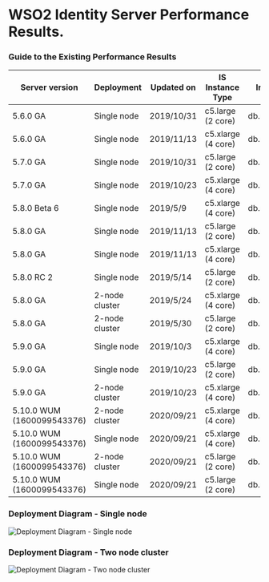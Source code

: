 # WSO2 Identity Server Performance Results.


### Guide to the Existing Performance Results
Server version | Deployment | Updated on | IS Instance Type | RDS Instance Type | Link
-------------- | ---------- | ---------- | ---------------- | ----------------- | -----
5.6.0 GA | Single node | 2019/10/31 | c5.large (2 core) | db.m4.xlarge | [:arrow_upper_right:](5.6.0/5.6.0_single-node_2-core.md)
5.6.0 GA | Single node | 2019/11/13 | c5.xlarge (4 core) | db.m4.xlarge | [:arrow_upper_right:](5.6.0/5.6.0_single-node_4-core.md)
5.7.0 GA | Single node | 2019/10/31 | c5.large (2 core) | db.m4.xlarge | [:arrow_upper_right:](5.7.0/5.7.0_single-node_2-core.md)
5.7.0 GA | Single node | 2019/10/23 | c5.xlarge (4 core) | db.m4.xlarge | [:arrow_upper_right:](5.7.0/5.7.0_single-node_4-core.md)
5.8.0 Beta 6 | Single node | 2019/5/9 | c5.xlarge (4 core) | db.m4.xlarge | [:arrow_upper_right:](5.8.0/5.8.0-beta6_single-node_4-core.md)
5.8.0 GA | Single node | 2019/11/13 | c5.large (2 core) | db.m4.xlarge | [:arrow_upper_right:](5.8.0/5.8.0_single-node_2-core.md)
5.8.0 GA | Single node | 2019/11/13 | c5.xlarge (4 core) | db.m4.xlarge | [:arrow_upper_right:](5.8.0/5.8.0_single-node_4-core.md)
5.8.0 RC 2 | Single node | 2019/5/14 | c5.large (2 core) | db.m4.xlarge | [:arrow_upper_right:](5.8.0/5.8.0-rc2_single-node_2-core.md)
5.8.0 GA | 2-node cluster | 2019/5/24 | c5.xlarge (4 core) | db.m4.xlarge | [:arrow_upper_right:](5.8.0/5.8.0_two-nodes_4-core.md)
5.8.0 GA | 2-node cluster | 2019/5/30 | c5.large (2 core) | db.m4.xlarge | [:arrow_upper_right:](5.8.0/5.8.0_two-nodes_2-core.md)
5.9.0 GA | Single node | 2019/10/3 | c5.xlarge (4 core) | db.m4.xlarge | [:arrow_upper_right:](5.9.0/5.9.0_single-node_4-core.md)
5.9.0 GA | Single node | 2019/10/23 | c5.large (2 core) | db.m4.xlarge | [:arrow_upper_right:](5.9.0/5.9.0_single-node_2-core.md)
5.9.0 GA | 2-node cluster | 2019/10/23 | c5.xlarge (4 core) | db.m4.xlarge | [:arrow_upper_right:](5.9.0/5.9.0_two-nodes_4-core.md)
5.10.0 WUM (1600099543376) | 2-node cluster | 2020/09/21 | c5.xlarge (4 core) | db.m4.xlarge | [:arrow_upper_right:](5.10.0/WUM/1600099543376/5.10.0_two-nodes_4-core.md)
5.10.0 WUM (1600099543376) | Single node | 2020/09/21 | c5.xlarge (4 core) | db.m4.xlarge | [:arrow_upper_right:](5.10.0/WUM/1600099543376/5.10.0_single-node_4-core.md)
5.10.0 WUM (1600099543376) | 2-node cluster | 2020/09/21 | c5.large (2 core) | db.m4.xlarge | [:arrow_upper_right:](5.10.0/WUM/1600099543376/5.10.0_two-nodes_2-core.md)
5.10.0 WUM (1600099543376) | Single node | 2020/09/21 | c5.large (2 core) | db.m4.xlarge | [:arrow_upper_right:](5.10.0/WUM/1600099543376/5.10.0_single-node_2-core.md)


### Deployment Diagram - Single node
![Deployment Diagram - Single node](https://github.com/wso2/performance-is/blob/master/common/images/deployment-diagram-singlenode.png)


### Deployment Diagram - Two node cluster
![Deployment Diagram - Two node cluster](https://github.com/wso2/performance-is/blob/master/common/images/deployment-diagram-twonode-cluster.png)

